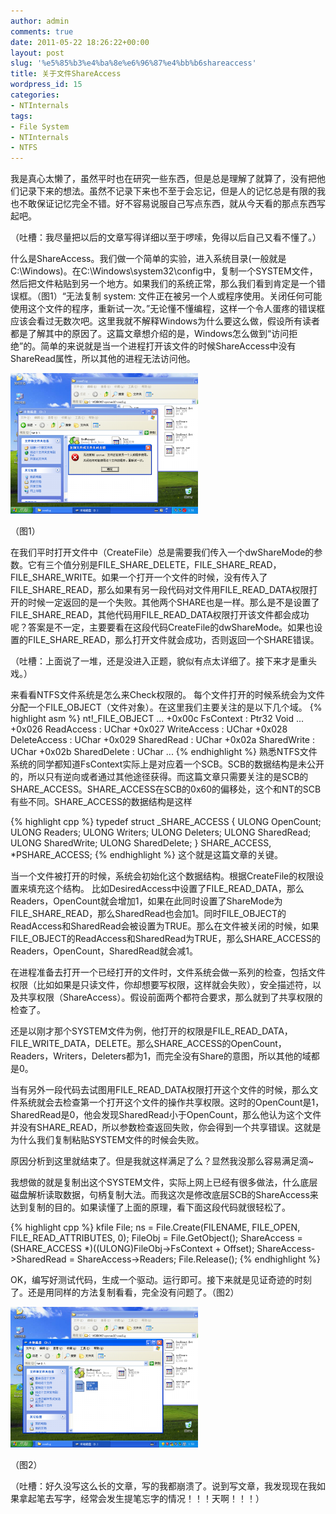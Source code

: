 ```yaml
---
author: admin
comments: true
date: 2011-05-22 18:26:22+00:00
layout: post
slug: '%e5%85%b3%e4%ba%8e%e6%96%87%e4%bb%b6shareaccess'
title: 关于文件ShareAccess
wordpress_id: 15
categories:
- NTInternals
tags:
- File System
- NTInternals
- NTFS
---
```


我是真心太懒了，虽然平时也在研究一些东西，但是总是理解了就算了，没有把他们记录下来的想法。虽然不记录下来也不至于会忘记，但是人的记忆总是有限的我也不敢保证记忆完全不错。好不容易说服自己写点东西，就从今天看的那点东西写起吧。

（吐槽：我尽量把以后的文章写得详细以至于啰嗦，免得以后自己又看不懂了。）

什么是ShareAccess。我们做一个简单的实验，进入系统目录(一般就是C:\Windows\)。在C:\Windows\system32\config中，复制一个SYSTEM文件，然后把文件粘贴到另一个地方。如果我们的系统正常，那么我们看到肯定是一个错误框。（图1）“无法复制 system: 文件正在被另一个人或程序使用。关闭任何可能使用这个文件的程序，重新试一次。”无论懂不懂编程，这样一个令人蛋疼的错误框应该会看过无数次吧。这里我就不解释Windows为什么要这么做，假设所有读者都是了解其中的原因了。这篇文章想介绍的是，Windows怎么做到“访问拒绝”的。简单的来说就是当一个进程打开该文件的时候ShareAccess中没有ShareRead属性，所以其他的进程无法访问他。

[![](/uploads/2011/05/Windows-XP-Professional-2011-05-23-01-51-31-300x225.png)](/uploads/2011/05/Windows-XP-Professional-2011-05-23-01-51-31.png)

（图1）

在我们平时打开文件中（CreateFile）总是需要我们传入一个dwShareMode的参数。它有三个值分别是FILE_SHARE_DELETE，FILE_SHARE_READ，FILE_SHARE_WRITE。如果一个打开一个文件的时候，没有传入了FILE_SHARE_READ，那么如果有另一段代码对文件用FILE_READ_DATA权限打开的时候一定返回的是一个失败。其他两个SHARE也是一样。那么是不是设置了FILE_SHARE_READ，其他代码用FILE_READ_DATA权限打开该文件都会成功呢？答案是不一定，主要要看在这段代码CreateFile的dwShareMode。如果也设置的FILE_SHARE_READ，那么打开文件就会成功，否则返回一个SHARE错误。

（吐槽：上面说了一堆，还是没进入正题，貌似有点太详细了。接下来才是重头戏。）

来看看NTFS文件系统是怎么来Check权限的。
每个文件打开的时候系统会为文件分配一个FILE_OBJECT（文件对象）。在这里我们主要关注的是以下几个域。
{% highlight asm %}
nt!_FILE_OBJECT
...
+0x00c FsContext        : Ptr32 Void
...
+0x026 ReadAccess       : UChar
+0x027 WriteAccess      : UChar
+0x028 DeleteAccess     : UChar
+0x029 SharedRead       : UChar
+0x02a SharedWrite      : UChar
+0x02b SharedDelete     : UChar
...
{% endhighlight %}
熟悉NTFS文件系统的同学都知道FsContext实际上是对应着一个SCB。SCB的数据结构是未公开的，所以只有逆向或者通过其他途径获得。而这篇文章只需要关注的是SCB的SHARE_ACCESS。SHARE_ACCESS在SCB的0x60的偏移处，这个和NT的SCB有些不同。SHARE_ACCESS的数据结构是这样

{% highlight cpp %}
typedef struct _SHARE_ACCESS {
ULONG OpenCount;
ULONG Readers;
ULONG Writers;
ULONG Deleters;
ULONG SharedRead;
ULONG SharedWrite;
ULONG SharedDelete;
} SHARE_ACCESS, *PSHARE_ACCESS;
{% endhighlight %}
这个就是这篇文章的关键。

当一个文件被打开的时候，系统会初始化这个数据结构。根据CreateFile的权限设置来填充这个结构。
比如DesiredAccess中设置了FILE_READ_DATA，那么Readers，OpenCount就会增加1，如果在此同时设置了ShareMode为FILE_SHARE_READ，那么SharedRead也会加1。同时FILE_OBJECT的ReadAccess和SharedRead会被设置为TRUE。那么在文件被关闭的时候，如果FILE_OBJECT的ReadAccess和SharedRead为TRUE，那么SHARE_ACCESS的Readers，OpenCount，SharedRead就会减1。

在进程准备去打开一个已经打开的文件时，文件系统会做一系列的检查，包括文件权限（比如如果是只读文件，你却想要写权限，这样就会失败），安全描述符，以及共享权限（ShareAccess）。假设前面两个都符合要求，那么就到了共享权限的检查了。

还是以刚才那个SYSTEM文件为例，他打开的权限是FILE_READ_DATA，FILE_WRITE_DATA，DELETE。那么SHARE_ACCESS的OpenCount，Readers，Writers，Deleters都为1，而完全没有Share的意图，所以其他的域都是0。

当有另外一段代码去试图用FILE_READ_DATA权限打开这个文件的时候，那么文件系统就会去检查第一个打开这个文件的操作共享权限。这时的OpenCount是1，SharedRead是0，他会发现SharedRead小于OpenCount，那么他认为这个文件并没有SHARE_READ，所以参数检查返回失败，你会得到一个共享错误。这就是为什么我们复制粘贴SYSTEM文件的时候会失败。

原因分析到这里就结束了。但是我就这样满足了么？显然我没那么容易满足滴~

我想做的就是复制出这个SYSTEM文件，实际上网上已经有很多做法，什么底层磁盘解析读取数据，句柄复制大法。而我这次是修改底层SCB的ShareAccess来达到复制的目的。如果读懂了上面的原理，看下面这段代码就很轻松了。


{% highlight cpp %}
kfile File;
ns = File.Create(FILENAME, FILE_OPEN, FILE_READ_ATTRIBUTES, 0);
FileObj = File.GetObject();
ShareAccess = (SHARE_ACCESS *)((ULONG)FileObj->FsContext + Offset);
ShareAccess->SharedRead = ShareAccess->Readers;
File.Release();
 {% endhighlight %}

OK，编写好测试代码，生成一个驱动。运行即可。接下来就是见证奇迹的时刻了。还是用同样的方法复制看看，完全没有问题了。（图2）

[![](/uploads/2011/05/Windows-XP-Professional-2011-05-23-01-53-40-300x225.png)](/uploads/2011/05/Windows-XP-Professional-2011-05-23-01-53-40.png)

（图2）

（吐槽：好久没写这么长的文章，写的我都崩溃了。说到写文章，我发现现在我如果拿起笔去写字，经常会发生提笔忘字的情况！！！天啊！！！）
